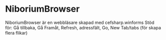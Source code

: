 # NiboriumBrowser

NiboriumBrowser är en webbläsare skapad med cefsharp.winforms
Stöd för: Gå tillbaka, Gå Framåt, Refresh, adressfält, Go, New Tab/tabs (för skapa flera flikar)
